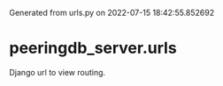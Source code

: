 Generated from urls.py on 2022-07-15 18:42:55.852692

# peeringdb_server.urls

Django url to view routing.
